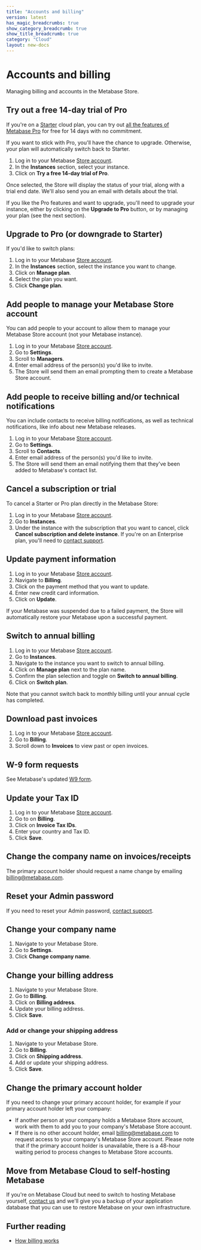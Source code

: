```yaml
---
title: "Accounts and billing"
version: latest
has_magic_breadcrumbs: true
show_category_breadcrumb: true
show_title_breadcrumb: true
category: "Cloud"
layout: new-docs
---
```


# Accounts and billing

Managing billing and accounts in the Metabase Store.

## Try out a free 14-day trial of Pro

If you're on a [Starter](/product/starter) cloud plan, you can try out [all the features of Metabase Pro](/product/pro) for free for 14 days with no commitment.

If you want to stick with Pro, you'll have the chance to upgrade. Otherwise, your plan will automatically switch back to Starter.

1. Log in to your Metabase [Store account](https://store.metabase.com).
2. In the **Instances** section, select your instance.
3. Click on **Try a free 14-day trial of Pro**.

Once selected, the Store will display the status of your trial, along with a trial end date. We'll also send you an email with details about the trial.

If you like the Pro features and want to upgrade, you'll need to upgrade your instance, either by clicking on the **Upgrade to Pro** button, or by managing your plan (see the next section).

## Upgrade to Pro (or downgrade to Starter)

If you'd like to switch plans:

1. Log in to your Metabase [Store account](https://store.metabase.com).
2. In the **Instances** section, select the instance you want to change.
3. Click on **Manage plan**.
4. Select the plan you want.
5. Click **Change plan**.

## Add people to manage your Metabase Store account

You can add people to your account to allow them to manage your Metabase Store account (not your Metabase instance).

1. Log in to your Metabase [Store account](https://store.metabase.com).
2. Go to **Settings**.
3. Scroll to **Managers**.
4. Enter email address of the person(s) you'd like to invite.
5. The Store will send them an email prompting them to create a Metabase Store account.

## Add people to receive billing and/or technical notifications

You can include contacts to receive billing notifications, as well as technical notifications, like info about new Metabase releases.

1. Log in to your Metabase [Store account](https://store.metabase.com).
2. Go to **Settings**.
3. Scroll to **Contacts**.
4. Enter email address of the person(s) you'd like to invite.
5. The Store will send them an email notifying them that they've been added to Metabase's contact list.

## Cancel a subscription or trial

To cancel a Starter or Pro plan directly in the Metabase Store:

1. Log in to your Metabase [Store account](https://store.metabase.com).
2. Go to **Instances**.
3. Under the instance with the subscription that you want to cancel, click **Cancel subscription and delete instance**. If you're on an Enterprise plan, you'll need to [contact support](/help-premium).

## Update payment information

1. Log in to your Metabase [Store account](https://store.metabase.com).
2. Navigate to **Billing**.
3. Click on the payment method that you want to update.
4. Enter new credit card information.
5. Click on **Update**.

If your Metabase was suspended due to a failed payment, the Store will automatically restore your Metabase upon a successful payment.

## Switch to annual billing

1. Log in to your Metabase [Store account](https://store.metabase.com).
2. Go to **Instances**.
3. Navigate to the instance you want to switch to annual billing.
4. Click on **Manage plan** next to the plan name.
5. Confirm the plan selection and toggle on **Switch to annual billing**.
6. Click on **Switch plan**.

Note that you cannot switch back to monthly billing until your annual cycle has completed.

## Download past invoices

1. Log in to your Metabase [Store account](https://store.metabase.com).
2. Go to **Billing**.
3. Scroll down to **Invoices** to view past or open invoices.

## W-9 form requests

See Metabase's updated [W9 form](/files/2024_W9_signed.pdf).

## Update your Tax ID

1. Log in to your Metabase [Store account](https://store.metabase.com).
2. Go to on **Billing**.
3. Click on **Invoice Tax IDs**.
4. Enter your country and Tax ID.
5. Click **Save**.

## Change the company name on invoices/receipts

The primary account holder should request a name change by emailing [billing@metabase.com](mailto:billing@metabase.com).

## Reset your Admin password

If you need to reset your Admin password, [contact support](/help-premium).

## Change your company name

1. Navigate to your Metabase Store.
2. Go to **Settings**.
3. Click **Change company name**.

## Change your billing address

1. Navigate to your Metabase Store.
2. Go to **Billing**.
3. Click on **Billing address**.
4. Update your billing address.
5. Click **Save**.

### Add or change your shipping address

1. Navigate to your Metabase Store.
2. Go to **Billing**.
3. Click on **Shipping address**.
4. Add or update your shipping address.
5. Click **Save**.

## Change the primary account holder

If you need to change your primary account holder, for example if your primary account holder left your company:

- If another person at your company holds a Metabase Store account, work with them to add you to your company's Metabase Store account.
- If there is no other account holder, email [billing@metabase.com](mailto:billing@metabase.com) to request access to your company's Metabase Store account. Please note that if the primary account holder is unavailable, there is a 48-hour waiting period to process changes to Metabase Store accounts.

## Move from Metabase Cloud to self-hosting Metabase

If you're on Metabase Cloud but need to switch to hosting Metabase yourself, [contact us](/help-premium) and we'll give you a backup of your application database that you can use to restore Metabase on your own infrastructure.

## Further reading

- [How billing works](./how-billing-works.md)
